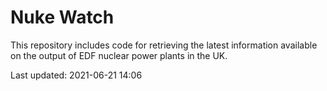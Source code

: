 # Nuke Watch

This repository includes code for retrieving the latest information available on the output of EDF nuclear power plants in the UK.

Last updated: 2021-06-21 14:06